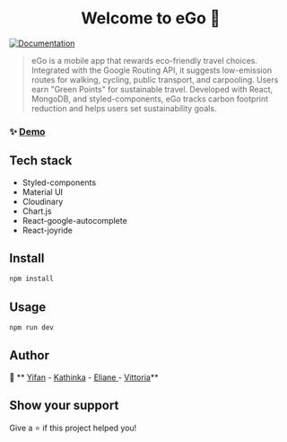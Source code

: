 <h1 align="center">Welcome to eGo 👋</h1>
<p>
  <a href="https://project-final-1-4w43.onrender.com" target="_blank">
    <img alt="Documentation" src="https://img.shields.io/badge/documentation-yes-brightgreen.svg" />
  </a>
</p>

> eGo is a mobile app that rewards eco-friendly travel choices. Integrated with the Google Routing API, it suggests low-emission routes for walking, cycling, public transport, and carpooling. Users earn &#34;Green Points&#34; for sustainable travel.
> Developed with React, MongoDB, and styled-components, eGo tracks carbon footprint reduction and helps users set sustainability goals.

### ✨ [Demo](https://ego-app.netlify.app/)

## Tech stack
<ul>
  <li>Styled-components</li>
  <li>Material UI </li>
  <li>Cloudinary</li>
  <li>Chart.js</li>
  <li>React-google-autocomplete</li>
  <li>React-joyride</li>
</ul>

## Install

```sh
npm install
```

## Usage

```sh
npm run dev
```

## Author

👤 ** [Yifan](https://github.com/Yifan-858) -  [Kathinka](https://github.com/kathinka) -  [Eliane ](https://github.com/El1an3 )  - [Vittoria](https://github.com/vittoriamatteoli)** 

## Show your support

Give a ⭐️ if this project helped you!
